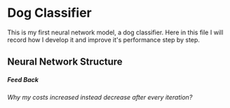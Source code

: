# Dog Classifier

This is my first neural network model, a dog classifier. Here in this file I will record how I develop it and improve it's performance step by step.



## Neural Network Structure

##### Feed Back

###### Why my costs increased instead decrease after every iteration?

